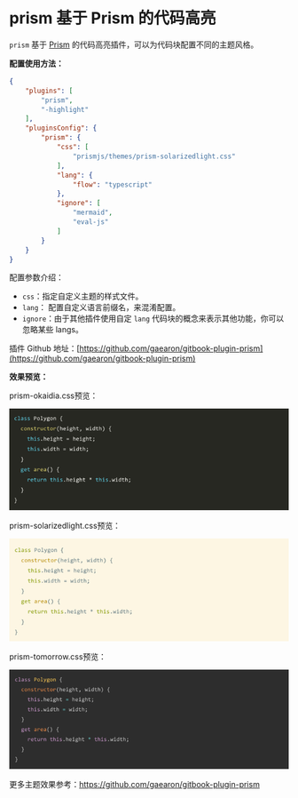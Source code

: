 # prism 基于 Prism 的代码高亮



`prism` 基于 [Prism](https://prismjs.com/) 的代码高亮插件，可以为代码块配置不同的主题风格。

**配置使用方法：**

```json
{
    "plugins": [
        "prism",
        "-highlight"
    ],
    "pluginsConfig": {
        "prism": {
            "css": [
                "prismjs/themes/prism-solarizedlight.css"
            ],
            "lang": {
                "flow": "typescript"
            },
            "ignore": [
                "mermaid",
                "eval-js"
            ]
        }
    }
}
```
配置参数介绍：
- `css`：指定自定义主题的样式文件。
- `lang`： 配置自定义语言前缀名，来混淆配置。
- `ignore`：由于其他插件使用自定 `lang` 代码块的概念来表示其他功能，你可以忽略某些 langs。

插件 Github 地址：[https://github.com/gaearon/gitbook-plugin-prism](https://github.com/gaearon/gitbook-plugin-prism)



**效果预览：**

prism-okaidia.css预览：

![plugin-preview-prism-okaidia prism-okaidia.css预览](../images/plugin-preview-prism-1.png "prism-okaidia.css预览")



prism-solarizedlight.css预览：

![plugin-preview-prism-solarizedlight prism-solarizedlight.css预览](../images/plugin-preview-prism-2.png "prism-solarizedlight.css预览")



prism-tomorrow.css预览：


![plugin-preview-prism-tomorrow prism-tomorrow.css预览](../images/plugin-preview-prism-3.png "prism-tomorrow.css预览")



更多主题效果参考：<https://github.com/gaearon/gitbook-plugin-prism>







<!-- ex_nonav -->
<!-- ex_nolevel -->